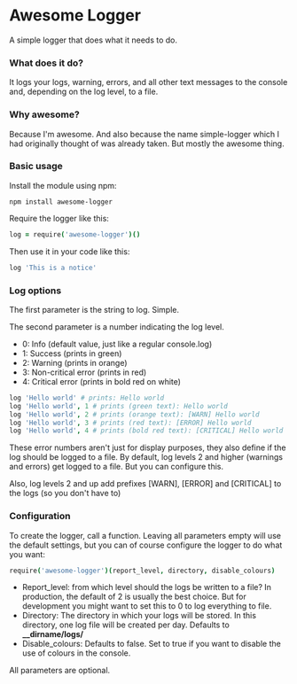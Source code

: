 # Awesome Logger
A simple logger that does what it needs to do.

### What does it do?
It logs your logs, warning, errors, and all other text messages to the console and, depending on the log level, to a file.

### Why awesome?
Because I'm awesome. And also because the name simple-logger which I had originally thought of was already taken. But mostly the awesome thing.

### Basic usage
Install the module using npm:

```
npm install awesome-logger
```

Require the logger like this:

```CoffeeScript
log = require('awesome-logger')()
```

Then use it in your code like this:
```CoffeeScript
log 'This is a notice'
```

### Log options
The first parameter is the string to log. Simple.

The second parameter is a number indicating the log level.

- 0: Info (default value, just like a regular console.log)
- 1: Success (prints in green)
- 2: Warning (prints in orange)
- 3: Non-critical error (prints in red)
- 4: Critical error (prints in bold red on white)

```CoffeeScript
log 'Hello world' # prints: Hello world
log 'Hello world', 1 # prints (green text): Hello world
log 'Hello world', 2 # prints (orange text): [WARN] Hello world
log 'Hello world', 3 # prints (red text): [ERROR] Hello world
log 'Hello world', 4 # prints (bold red text): [CRITICAL] Hello world
```

These error numbers aren't just for display purposes, they also define if the log should be logged to a file. By default, log levels 2 and higher (warnings and errors) get logged to a file. But you can configure this.

Also, log levels 2 and up add prefixes [WARN], [ERROR] and [CRITICAL] to the logs (so you don't have to)

### Configuration
To create the logger, call a function. Leaving all parameters empty will use the default settings, but you can of course configure the logger to do what you want:

```CoffeeScript
require('awesome-logger')(report_level, directory, disable_colours)
```

- Report_level: from which level should the logs be written to a file? In production, the default of 2 is usually the best choice. But for development you might want to set this to 0 to log everything to file.
- Directory: The directory in which your logs will be stored. In this directory, one log file will be created per day. Defaults to **__dirname/logs/**
- Disable_colours: Defaults to false. Set to true if you want to disable the use of colours in the console.

All parameters are optional.